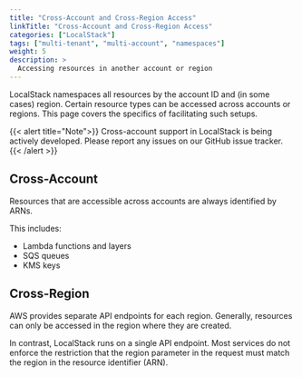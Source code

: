 ```yaml
---
title: "Cross-Account and Cross-Region Access"
linkTitle: "Cross-Account and Cross-Region Access"
categories: ["LocalStack"]
tags: ["multi-tenant", "multi-account", "namespaces"]
weight: 5
description: >
  Accessing resources in another account or region
---
```


LocalStack namespaces all resources by the account ID and (in some cases) region.
Certain resource types can be accessed across accounts or regions.
This page covers the specifics of facilitating such setups.

{{< alert title="Note">}}
Cross-account support in LocalStack is being actively developed.
Please report any issues on our GitHub issue tracker.
{{< /alert >}}


## Cross-Account

Resources that are accessible across accounts are always identified by ARNs.

This includes:
- Lambda functions and layers
- SQS queues 
- KMS keys

## Cross-Region

AWS provides separate API endpoints for each region.
Generally, resources can only be accessed in the region where they are created.

In contrast, LocalStack runs on a single API endpoint.
Most services do not enforce the restriction that the region parameter in the request must match the region in the resource identifier (ARN).

